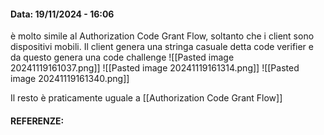 #### Data: 19/11/2024 - 16:06

è molto simile al Authorization Code Grant Flow, soltanto che i client sono dispositivi mobili.
Il client genera una stringa casuale detta code verifier e da questo genera una code challenge
![[Pasted image 20241119161037.png]]
![[Pasted image 20241119161314.png]]
![[Pasted image 20241119161340.png]]

Il resto è praticamente uguale a [[Authorization Code Grant Flow]]

#### REFERENZE: